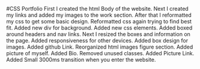 #CSS Portfolio
First I created the html Body of the website.
Next I created my links and added my images to the work section.
After that I reformatted my css to get some basic design.
Reformatted css again trying to find best fit.
Added new div for background.
Added new css elements.
Added boxed around headers and nav links.
Next I resized the boxes and information on the page.
Added responsiveness for other devices.
Added box design for images. Added github Link. Reorganized html images figure section.
Added picture of myself. Added Bio.
Removed unused classes. Added Picture Link.
Added Small 3000ms transition when you enter the website.